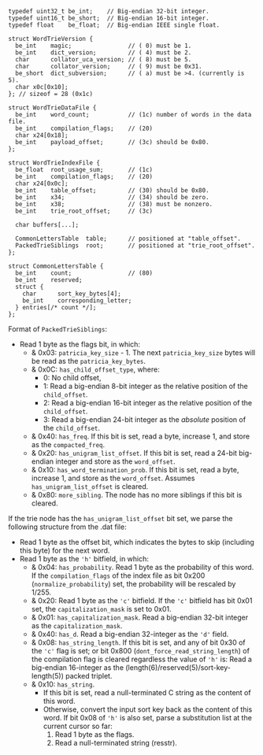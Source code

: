 
```
typedef uint32_t be_int;    // Big-endian 32-bit integer.
typedef uint16_t be_short;  // Big-endian 16-bit integer.
typedef float    be_float;  // Big-endian IEEE single float.

struct WordTrieVersion {
  be_int    magic;                // ( 0) must be 1.
  be_int    dict_version;         // ( 4) must be 2.
  char      collator_uca_version; // ( 8) must be 5.
  char      collator_version;     // ( 9) must be 0x31.
  be_short  dict_subversion;      // ( a) must be >4. (currently is 5).
  char x0c[0x10];
}; // sizeof = 28 (0x1c)

struct WordTrieDataFile {
  be_int    word_count;           // (1c) number of words in the data file.
  be_int    compilation_flags;    // (20)
  char x24[0x18];
  be_int    payload_offset;       // (3c) should be 0x80.
};

struct WordTrieIndexFile {
  be_float  root_usage_sum;       // (1c)
  be_int    compilation_flags;    // (20)
  char x24[0x0c];
  be_int    table_offset;         // (30) should be 0x80.
  be_int    x34;                  // (34) should be zero.
  be_int    x38;                  // (38) must be nonzero.
  be_int    trie_root_offset;     // (3c) 

  char buffers[...];

  CommonLettersTable  table;      // positioned at "table_offset".
  PackedTrieSiblings  root;       // positioned at "trie_root_offset".
};

struct CommonLettersTable {
  be_int    count;                // (80)
  be_int    reserved;
  struct {
    char      sort_key_bytes[4];
    be_int    corresponding_letter;
  } entries[/* count */];
};

```

Format of `PackedTrieSiblings`:
  * Read 1 byte as the flags bit, in which:
    * & 0x03: `patricia_key_size` - 1. The next `patricia_key_size` bytes will be read as the `patricia_key_bytes`.
    * & 0x0C: `has_child_offset_type`, where:
      * 0: No child offset,
      * 1: Read a big-endian 8-bit integer as the relative position of the `child_offset`.
      * 2: Read a big-endian 16-bit integer as the relative position of the `child_offset`.
      * 3: Read a big-endian 24-bit integer as the _absolute_ position of the `child_offset`.
    * & 0x40: `has_freq`. If this bit is set, read a byte, increase 1, and store as the `compacted_freq`.
    * & 0x20: `has_unigram_list_offset`. If this bit is set, read a 24-bit big-endian integer and store as the `word_offset`.
    * & 0x10: `has_word_termination_prob`. If this bit is set, read a byte, increase 1, and store as the `word_offset`. Assumes `has_unigram_list_offset` is cleared.
    * & 0x80: `more_sibling`. The node has no more siblings if this bit is cleared.

If the trie node has the `has_unigram_list_offset` bit set, we parse the following structure from the .dat file:
  * Read 1 byte as the offset bit, which indicates the bytes to skip (including this byte) for the next word.
  * Read 1 byte as the `'h'` bitfield, in which:
    * & 0x04: `has_probability`. Read 1 byte as the probability of this word. If the `compilation_flags` of the index file as bit 0x200 (`normalize_probability`) set, the probability will be rescaled by 1/255.
    * & 0x20: Read 1 byte as the `'c'` bitfield. If the `'c'` bitfield has bit 0x01 set, the `capitalization_mask` is set to 0x01.
    * & 0x01: `has_capitalization_mask`. Read a big-endian 32-bit integer as the `capitalization_mask`.
    * & 0x40: `has_d`. Read a big-endian 32-integer as the `'d'` field.
    * & 0x08: `has_string_length`. If this bit is set, and any of bit 0x30 of the `'c'` flag is set; or bit 0x800 (`dont_force_read_string_length`) of the compilation flag is cleared regardless the value of `'h'` is: Read a big-endian 16-integer as the (length(6)/reserved(5)/sort-key-length(5)) packed triplet.
    * & 0x10: `has_string`.
      * If this bit is set, read a null-terminated C string as the content of this word.
      * Otherwise, convert the input sort key back as the content of this word. If bit 0x08 of `'h'` is also set, parse a substitution list at the current cursor so far:
        1. Read 1 byte as the flags.
        1. Read a null-terminated string (resstr).
